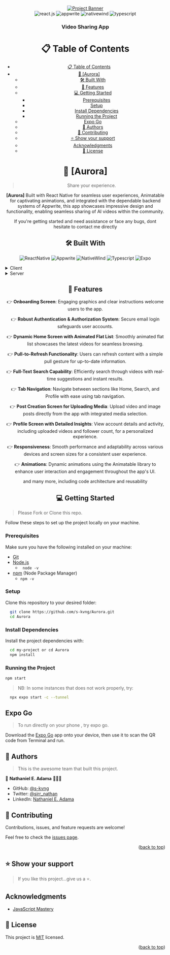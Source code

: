 <!-- title: Aurora -->
<div align="center">
  <br />
    <a href="https://youtu.be/ZBCUegTZF7M?si=ubt0vk70lSjt6DCs" target="_blank">
      <img src="https://i.postimg.cc/5NR9bxFM/Sora-README.png" alt="Project Banner">
    </a>
  <br />

  <div>
    <img src="https://img.shields.io/badge/-React_Native-black?style=for-the-badge&logoColor=white&logo=react&color=61DAFB" alt="react.js" />
    <img src="https://img.shields.io/badge/-Appwrite-black?style=for-the-badge&logoColor=white&logo=appwrite&color=FD366E" alt="appwrite" />
    <img src="https://img.shields.io/badge/NativeWind-black?style=for-the-badge&logoColor=white&logo=tailwindcss&color=06B6D4" alt="nativewind" />
    <img src="https://img.shields.io/badge/typescript-black?style=for-the-badge&logoColor=white&logo=typescript&color=3432a8" alt="typescript">
  </div>

  <h3 align="center">Video Sharing App</h3>


# 📋 <a name="table">Table of Contents</a>

- [📋 Table of Contents](#-table-of-contents)
- [📖 \[Aurora\] ](#-aurora-)
  - [🛠 Built With ](#-built-with-)
  - [🔋 Features](#-features)
  - [💻 Getting Started ](#-getting-started-)
    - [Prerequisites](#prerequisites)
    - [Setup](#setup)
    - [Install Dependencies ](#install-dependencies-)
    - [Running the Project ](#running-the-project-)
  - [Expo Go ](#expo-go-)
  - [👥 Authors ](#-authors-)
  - [🤝 Contributing ](#-contributing-)
  - [⭐️ Show your support ](#️-show-your-support-)
  - [Acknowledgments](#acknowledgments)
  - [📝 License](#-license)



<!-- PROJECT DESCRIPTION -->

# 📖 [Aurora] <a name="about-project"></a>

> Share your experience.

**[Aurora]** Built with React Native for seamless user experiences, Animatable for captivating animations, and integrated with the dependable backend systems of Appwrite, 
this app showcases impressive design and functionality, enabling seamless sharing of AI videos within the community.


If you're getting started and need assistance or face any bugs, dont hesitate to contact me directly


## 🛠 Built With <a name="built-with"></a>

![ReactNative](https://img.shields.io/badge/-React_Native-black?style=for-the-badge&logoColor=white&logo=react&color=61DAFB)
![Appwrite](https://img.shields.io/badge/-Appwrite-black?style=for-the-badge&logoColor=white&logo=appwrite&color=FD366E)
![NativeWind](https://img.shields.io/badge/NativeWind-black?style=for-the-badge&logoColor=white&logo=tailwindcss&color=06B6D4)
![Typescript](https://img.shields.io/badge/typescript-black?style=for-the-badge&logoColor=white&logo=typescript&color=3432a8)
![Expo](https://img.shields.io/badge/expo-black?style=for-the-badge&logoColor=white&logo=expo&color=040421)

<div align="start">
  <details>
  <summary>Client</summary>
  <ul>
    <li><a href="https://reactjs.org/">React.js</a></li>
    <li><a href="https://expo.dev/">Expo</a></li>
    <li><a href="https://reactnative.dev/">React Native</a></li>
  </ul>
</details>
<details>
  <summary>Server</summary>
  <ul>
    <li><a href="https://appwrite.io/">Appwrite</a></li>
  </ul>
</details>
</div>


## <a name="features">🔋 Features</a>

👉 **Onboarding Screen**: Engaging graphics and clear instructions welcome users to the app.

👉 **Robust Authentication & Authorization System**: Secure email login safeguards user accounts.

👉 **Dynamic Home Screen with Animated Flat List**: Smoothly animated flat list showcases the latest videos for seamless browsing.

👉 **Pull-to-Refresh Functionality**: Users can refresh content with a simple pull gesture for up-to-date information.

👉 **Full-Text Search Capability**: Efficiently search through videos with real-time suggestions and instant results.

👉 **Tab Navigation**: Navigate between sections like Home, Search, and Profile with ease using tab navigation.

👉 **Post Creation Screen for Uploading Media**: Upload video and image posts directly from the app with integrated media selection.

👉 **Profile Screen with Detailed Insights**: View account details and activity, including uploaded videos and follower count, for a personalized experience.

👉 **Responsiveness**: Smooth performance and adaptability across various devices and screen sizes for a consistent user experience.

👉 **Animations**: Dynamic animations using the Animatable library to enhance user interaction and engagement throughout the app's UI.

and many more, including code architecture and reusability 

## 💻 Getting Started <a name="getting-started"></a>
<div align="start">

> Please Fork or Clone this repo.

Follow these steps to set up the project locally on your machine.

### Prerequisites

Make sure you have the following installed on your machine:

- [Git](https://git-scm.com/)
- [Node.js](https://nodejs.org/en)
  - ``` node -v```
- [npm](https://www.npmjs.com/) (Node Package Manager)
  - ```npm -v ```



### Setup

Clone this repository to your desired folder:

```bash
  git clone https://github.com/s-kvng/Aurora.git
  cd Aurora
```

### Install Dependencies <a name="install-dependencies">

Install the project dependencies with:

```bash
  cd my-project or cd Aurora
  npm install
```

### Running the Project <a name="running-the-project">

```bash
npm start
```

> NB: In some instances that does not work properly, try:

```bash
  npx expo start -c --tunnel    
```

## Expo Go <a name="expo-go">
> To run directly on your phone , try expo go.

Download the [Expo Go](https://expo.dev/go) app onto your device, then use it to scan the QR code from Terminal and run.

<!-- AUTHORS -->

## 👥 Authors <a name="authors"></a>

> This is the awesome team that built this project.

👤 **Nathaniel E. Adama** 🧑🏻‍💻

- GitHub: [@s-kvng](https://github.com/s-kvng)
- Twitter: [@sirr_nathan](https://twitter.com/sirr_nathan)
- LinkedIn: [Nathaniel E. Adama](https://www.linkedin.com/in/nathaniel-e-adama-93802a234/)

## 🤝 Contributing <a name="contributing"></a>

Contributions, issues, and feature requests are welcome!

Feel free to check the [issues page](../../issues/).

<p align="right">(<a href="#readme-top">back to top</a>)</p>

<!-- SUPPORT -->

## ⭐️ Show your support <a name="support"></a>

> If you like this project...give us a ⭐️.

## Acknowledgments

- [JavaScript Mastery](https://www.youtube.com/@javascriptmastery)


## 📝 License

This project is [MIT](./LICENSE) licensed.

<p align="right">(<a href="#readme-top">back to top</a>)</p>

</div>